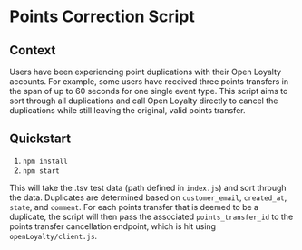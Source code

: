 # Points Correction Script

## Context
Users have been experiencing point duplications with their Open Loyalty accounts. For example, some users have received three points transfers in the span of up to 60 seconds for one single event type. This script aims to sort through all duplications and call Open Loyalty directly to cancel the duplications while still leaving the original, valid points transfer.

## Quickstart
1. `npm install`
2. `npm start`

This will take the .tsv test data (path defined in `index.js`) and sort through the data. Duplicates are determined based on `customer_email`, `created_at`, `state`, and `comment`. For each points transfer that is deemed to be a duplicate, the script will then pass the associated `points_transfer_id` to the points transfer cancellation endpoint, which is hit using `openLoyalty/client.js`.